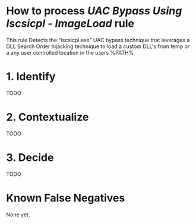 # How to process *UAC Bypass Using Iscsicpl - ImageLoad* rule
This rule Detects the "iscsicpl.exe" UAC bypass technique that leverages a DLL Search Order hijacking technique to load a custom DLL's from temp or a any user controlled location in the users %PATH%

# 1. Identify
TODO

# 2. Contextualize
TODO

# 3. Decide
TODO

# Known False Negatives
None yet.
